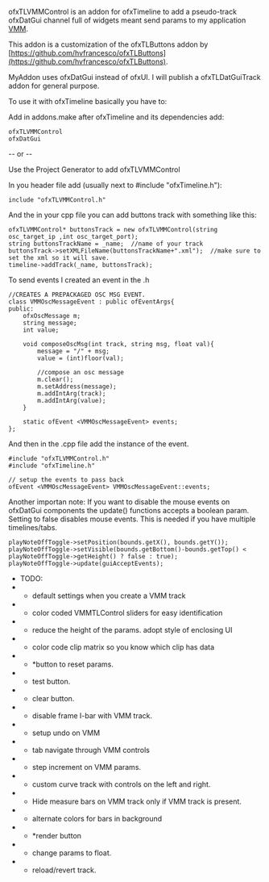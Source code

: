 ofxTLVMMControl is an addon for ofxTimeline to add a pseudo-track ofxDatGui channel full of widgets meant send params to my application [VMM](https://github.com/lg3bass/VMM).  

This addon is a customization of the ofxTLButtons addon by [https://github.com/hvfrancesco/ofxTLButtons](https://github.com/hvfrancesco/ofxTLButtons).

MyAddon uses ofxDatGui instead of ofxUI.  I will publish a ofxTLDatGuiTrack addon for general purpose.

To use it with ofxTimeline basically you have to:

Add in addons.make after ofxTimeline and its dependencies add:

	ofxTLVMMControl
	ofxDatGui

-- or -- 

Use the Project Generator to add ofxTLVMMControl

In you header file add (usually next to #include "ofxTimeline.h"):

	include "ofxTLVMMControl.h"

And the in your cpp file you can add buttons track with something like this:

	ofxTLVMMControl* buttonsTrack = new ofxTLVMMControl(string osc_target_ip ,int osc_target_port);
    string buttonsTrackName = _name;  //name of your track
    buttonsTrack->setXMLFileName(buttonsTrackName+".xml");	//make sure to set the xml so it will save.
    timeline->addTrack(_name, buttonsTrack);
      
To send events I created an event in the .h

	//CREATES A PREPACKAGED OSC MSG EVENT.
	class VMMOscMessageEvent : public ofEventArgs{
	public:
	    ofxOscMessage m;
	    string message;
	    int value;
	  
	    void composeOscMsg(int track, string msg, float val){
	        message = "/" + msg;
	        value = (int)floor(val);
	        
	        //compose an osc message
	        m.clear();
	        m.setAddress(message);
	        m.addIntArg(track);
	        m.addIntArg(value);
	    }
	    
	    static ofEvent <VMMOscMessageEvent> events;
	};
	  
And then in the .cpp file add the instance of the event.

	#include "ofxTLVMMControl.h"
	#include "ofxTimeline.h"
	
	// setup the events to pass back
	ofEvent <VMMOscMessageEvent> VMMOscMessageEvent::events; 


Another importan note:
If you want to disable the mouse events on ofxDatGui components the update() functions accepts a boolean param.  Setting to false disables mouse events.  This is needed if you have multiple timelines/tabs.

    playNoteOffToggle->setPosition(bounds.getX(), bounds.getY());
    playNoteOffToggle->setVisible(bounds.getBottom()-bounds.getTop() < playNoteOffToggle->getHeight() ? false : true);
    playNoteOffToggle->update(guiAcceptEvents);





* TODO:
* - default settings when you create a VMM track
* - color coded VMMTLControl sliders for easy identification
* - reduce the height of the params. adopt style of enclosing UI
* - color code clip matrix so you know which clip has data
* - *button to reset params.
* - test button.
* - clear button.
* - disable frame I-bar with VMM track.
* - setup undo on VMM
* - tab navigate through VMM controls
* - step increment on VMM params.
* - custom curve track with controls on the left and right.
* - Hide measure bars on VMM track only if VMM track is present.
* - alternate colors for bars in background
* - *render button
* - change params to float.
* - reload/revert track.
